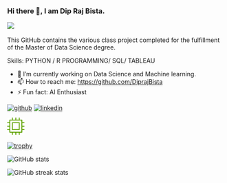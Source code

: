 ### Hi there 👋, I am Dip Raj Bista.
![](https://github.com/DiprajBista)

This GitHub contains the various class project completed for the fulfillment of the Master of Data Science degree. 

Skills: PYTHON / R PROGRAMMING/ SQL/ TABLEAU

- 🔭 I’m currently working on Data Science and Machine learning.  
- 📫 How to reach me: https://github.com/DiprajBista 
- ⚡ Fun fact: AI Enthusiast  


[<img src='https://cdn.jsdelivr.net/npm/simple-icons@3.0.1/icons/github.svg' alt='github' height='40'>](https://github.com/DiprajBista)  [<img src='https://cdn.jsdelivr.net/npm/simple-icons@3.0.1/icons/linkedin.svg' alt='linkedin' height='40'>](https://www.linkedin.com/in/www.linkedin.com/in/dip-raj-bista-m-s-p-e-91b924185/)  

<a href='https://docs.github.com/en/developers'><img src='https://raw.githubusercontent.com/acervenky/animated-github-badges/master/assets/devbadge.gif' width='40' height='40'></a> 

[![trophy](https://github-profile-trophy.vercel.app/?username=DiprajBista)](https://github.com/ryo-ma/github-profile-trophy)

![GitHub stats](https://github-readme-stats.vercel.app/api?username=DiprajBista&show_icons=true)  

![GitHub streak stats](https://streak-stats.demolab.com/?user=DiprajBista)  

